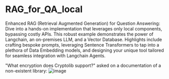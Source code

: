 # RAG_for_QA_local

Enhanced RAG (Retrieval Augmented Generation) for Question Answering: Dive into a hands-on implementation that leverages only local components, bypassing costly APIs. This robust example demonstrates the power of Langchain, an on-premises LLM, and a Vector Database. Highlights include crafting bespoke prompts, leveraging Sentence Transformers to tap into a plethora of Data Embedding models, and designing your unique tool tailored for seamless integration with Langchain Agents.

"What encryption does Cryptolib support?" asked on a documentation of a non-existent library:
![image](https://github.com/paryska99/RAG_for_QA_local/assets/77459670/e5632743-72d9-46d5-83ca-22b70671e706)
